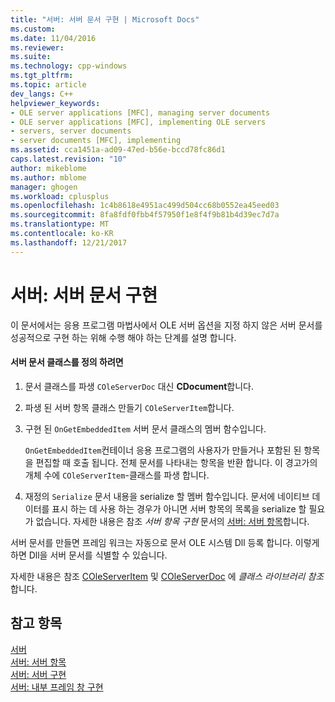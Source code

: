 ```yaml
---
title: "서버: 서버 문서 구현 | Microsoft Docs"
ms.custom: 
ms.date: 11/04/2016
ms.reviewer: 
ms.suite: 
ms.technology: cpp-windows
ms.tgt_pltfrm: 
ms.topic: article
dev_langs: C++
helpviewer_keywords:
- OLE server applications [MFC], managing server documents
- OLE server applications [MFC], implementing OLE servers
- servers, server documents
- server documents [MFC], implementing
ms.assetid: cca1451a-ad09-47ed-b56e-bccd78fc86d1
caps.latest.revision: "10"
author: mikeblome
ms.author: mblome
manager: ghogen
ms.workload: cplusplus
ms.openlocfilehash: 1c4b8618e4951ac499d504cc68b0552ea45eed03
ms.sourcegitcommit: 8fa8fdf0fbb4f57950f1e8f4f9b81b4d39ec7d7a
ms.translationtype: MT
ms.contentlocale: ko-KR
ms.lasthandoff: 12/21/2017
---
```

# <a name="servers-implementing-server-documents"></a>서버: 서버 문서 구현
이 문서에서는 응용 프로그램 마법사에서 OLE 서버 옵션을 지정 하지 않은 서버 문서를 성공적으로 구현 하는 위해 수행 해야 하는 단계를 설명 합니다.  
  
#### <a name="to-define-a-server-document-class"></a>서버 문서 클래스를 정의 하려면  
  
1.  문서 클래스를 파생 `COleServerDoc` 대신 **CDocument**합니다.  
  
2.  파생 된 서버 항목 클래스 만들기 `COleServerItem`합니다.  
  
3.  구현 된 `OnGetEmbeddedItem` 서버 문서 클래스의 멤버 함수입니다.  
  
     `OnGetEmbeddedItem`컨테이너 응용 프로그램의 사용자가 만들거나 포함된 된 항목을 편집할 때 호출 됩니다. 전체 문서를 나타내는 항목을 반환 합니다. 이 경고가의 개체 수에 `COleServerItem`-클래스를 파생 합니다.  
  
4.  재정의 `Serialize` 문서 내용을 serialize 할 멤버 함수입니다. 문서에 네이티브 데이터를 표시 하는 데 사용 하는 경우가 아니면 서버 항목의 목록을 serialize 할 필요가 없습니다. 자세한 내용은 참조 *서버 항목 구현* 문서의 [서버: 서버 항목](../mfc/servers-server-items.md)합니다.  
  
 서버 문서를 만들면 프레임 워크는 자동으로 문서 OLE 시스템 Dll 등록 합니다. 이렇게 하면 Dll을 서버 문서를 식별할 수 있습니다.  
  
 자세한 내용은 참조 [COleServerItem](../mfc/reference/coleserveritem-class.md) 및 [COleServerDoc](../mfc/reference/coleserverdoc-class.md) 에 *클래스 라이브러리 참조*합니다.  
  
## <a name="see-also"></a>참고 항목  
 [서버](../mfc/servers.md)   
 [서버: 서버 항목](../mfc/servers-server-items.md)   
 [서버: 서버 구현](../mfc/servers-implementing-a-server.md)   
 [서버: 내부 프레임 창 구현](../mfc/servers-implementing-in-place-frame-windows.md)

